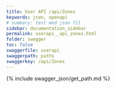 ```yaml
---
title: User API /api/Zones
keywords: json, openapi
# summary: test med json fil
sidebar: documentation_sidebar
permalink: userapi__api_zones.html
folder: swagger
toc: false
swaggerfile: userapi
swaggerpath: paths
swaggerkey: /api/Zones
---
```

{% include swagger_json/get_path.md %}
